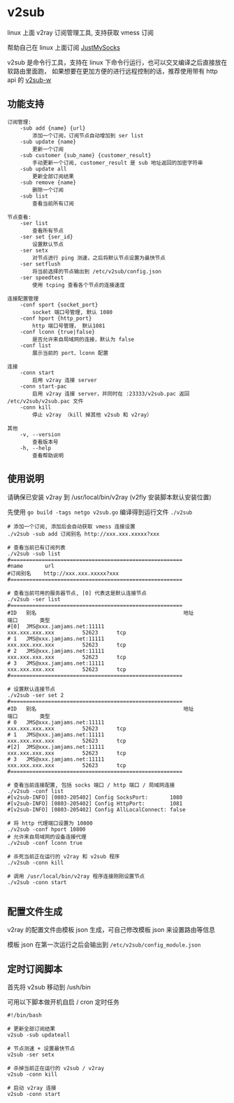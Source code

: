 # v2sub
linux 上面 v2ray 订阅管理工具, 支持获取 vmess 订阅

帮助自己在 linux 上面订阅 [JustMySocks](https://justmysocks.net/members/aff.php?aff=18111)

v2sub 是命令行工具，支持在 linux 下命令行运行，也可以交叉编译之后直接放在软路由里面跑，
如果想要在更加方便的进行远程控制的话，推荐使用带有 http api 的 [v2sub-w](./README-Web.md) 

## 功能支持
```
订阅管理:
    -sub add {name} {url} 
        添加一个订阅，订阅节点自动增加到 ser list
    -sub update {name} 
        更新一个订阅
    -sub customer {sub_name} {customer_result} 
        手动更新一个订阅, customer_result 是 sub 地址返回的加密字符串
    -sub update all 
        更新全部订阅结果
    -sub remove {name} 
        删除一个订阅
    -sub list 
        查看当前所有订阅

节点查看:
    -ser list 
        查看所有节点
    -ser set {ser_id} 
        设置默认节点
    -ser setx 
        对节点进行 ping 测速，之后将默认节点设置为最快节点
    -ser setflush
        将当前选择的节点输出到 /etc/v2sub/config.json
    -ser speedtest
        使用 tcping 查看各个节点的连接速度
    
连接配置管理
    -conf sport {socket_port} 
        socket 端口号管理, 默认 1080
    -conf hport {http_port} 
        http 端口号管理， 默认1081
    -conf lconn {true|false} 
        是否允许来自局域网的连接，默认为 false
    -conf list
        展示当前的 port、lconn 配置
  
连接
    -conn start 
        启用 v2ray 连接 server    
    -conn start-pac
        启用 v2ray 连接 server，并同时在 :23333/v2sub.pac 返回 /etc/v2sub/v2sub.pac 文件
    -conn kill 
        停止 v2ray （kill 掉其他 v2sub 和 v2ray）

其他
    -v, --version
        查看版本号
    -h, --help
        查看帮助说明
```

## 使用说明
请确保已安装 v2ray 到 /usr/local/bin/v2ray (v2fly 安装脚本默认安装位置)

先使用 `go build -tags netgo v2sub.go` 编译得到运行文件 `./v2sub`

```shell
# 添加一个订阅, 添加后会自动获取 vmess 连接设置
./v2sub -sub add 订阅别名 http://xxx.xxx.xxxxx?xxx

# 查看当前已有订阅列表
./v2sub -sub list
#=======================================================
#name       url
#订阅别名    http://xxx.xxx.xxxxx?xxx
#=======================================================

# 查看当前可用的服务器节点, [0] 代表这是默认连接节点
./v2sub -ser list
#=======================================================
#ID   别名                                               地址                     端口       类型
#[0]  JMS@xxx.jamjams.net:11111                          xxx.xxx.xxx.xxx         52623      tcp
# 1   JMS@xxx.jamjams.net:11111                          xxx.xxx.xxx.xxx         52623      tcp
# 2   JMS@xxx.jamjams.net:11111                          xxx.xxx.xxx.xxx         52623      tcp
# 3   JMS@xxx.jamjams.net:11111                          xxx.xxx.xxx.xxx         52623      tcp
#=======================================================

# 设置默认连接节点
./v2sub -ser set 2
#=======================================================
#ID   别名                                               地址                     端口       类型
# 0   JMS@xxx.jamjams.net:11111                          xxx.xxx.xxx.xxx         52623      tcp
# 1   JMS@xxx.jamjams.net:11111                          xxx.xxx.xxx.xxx         52623      tcp
#[2]  JMS@xxx.jamjams.net:11111                          xxx.xxx.xxx.xxx         52623      tcp
# 3   JMS@xxx.jamjams.net:11111                          xxx.xxx.xxx.xxx         52623      tcp
#=======================================================

# 查看当前连接配置, 包括 socks 端口 / http 端口 / 局域网连接
./v2sub -conf list
#[v2sub-INFO] [0803-205402] Config SocksPort:       1080
#[v2sub-INFO] [0803-205402] Config HttpPort:        1081
#[v2sub-INFO] [0803-205402] Config AllLocalConnect: false

# 将 http 代理端口设置为 10800
./v2sub -conf hport 10800
# 允许来自局域网的设备连接代理
./v2sub -conf lconn true

# 杀死当前正在运行的 v2ray 和 v2sub 程序
./v2sub -conn kill

# 调用 /usr/local/bin/v2ray 程序连接刚刚设置节点
./v2sub -conn start


```

## 配置文件生成
v2ray 的配置文件由模板 json 生成，可自己修改模板 json 来设置路由等信息

模板 json 在第一次运行之后会输出到 `/etc/v2sub/config_module.json`


## 定时订阅脚本

首先将 v2sub 移动到 /ush/bin

可用以下脚本做开机自启 / cron 定时任务

```shell
#!/bin/bash

# 更新全部订阅结果
v2sub -sub updateall

# 节点测速 + 设置最快节点
v2sub -ser setx

# 杀掉当前正在运行的 v2sub / v2ray
v2sub -conn kill

# 启动 v2ray 连接
v2sub -conn start

```
